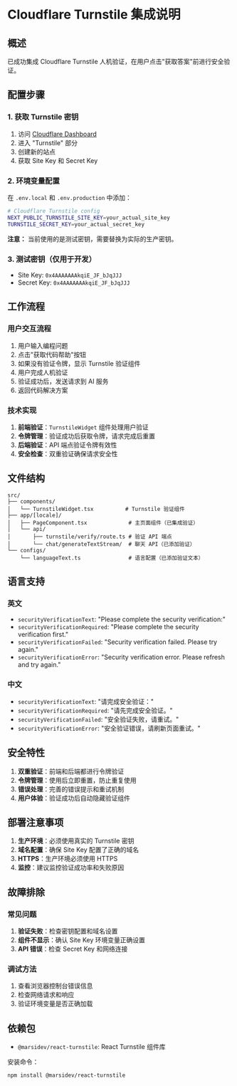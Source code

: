 # Cloudflare Turnstile 集成说明

## 概述
已成功集成 Cloudflare Turnstile 人机验证，在用户点击"获取答案"前进行安全验证。

## 配置步骤

### 1. 获取 Turnstile 密钥
1. 访问 [Cloudflare Dashboard](https://dash.cloudflare.com/)
2. 进入 "Turnstile" 部分
3. 创建新的站点
4. 获取 Site Key 和 Secret Key

### 2. 环境变量配置
在 `.env.local` 和 `.env.production` 中添加：

```bash
# Cloudflare Turnstile config
NEXT_PUBLIC_TURNSTILE_SITE_KEY=your_actual_site_key
TURNSTILE_SECRET_KEY=your_actual_secret_key
```

**注意：** 当前使用的是测试密钥，需要替换为实际的生产密钥。

### 3. 测试密钥（仅用于开发）
- Site Key: `0x4AAAAAAAkqiE_JF_bJqJJJ`
- Secret Key: `0x4AAAAAAAkqiE_JF_bJqJJJ`

## 工作流程

### 用户交互流程
1. 用户输入编程问题
2. 点击"获取代码帮助"按钮
3. 如果没有验证令牌，显示 Turnstile 验证组件
4. 用户完成人机验证
5. 验证成功后，发送请求到 AI 服务
6. 返回代码解决方案

### 技术实现
1. **前端验证**：`TurnstileWidget` 组件处理用户验证
2. **令牌管理**：验证成功后获取令牌，请求完成后重置
3. **后端验证**：API 端点验证令牌有效性
4. **安全检查**：双重验证确保请求安全性

## 文件结构

```
src/
├── components/
│   └── TurnstileWidget.tsx          # Turnstile 验证组件
├── app/[locale]/
│   ├── PageComponent.tsx             # 主页面组件（已集成验证）
│   └── api/
│       ├── turnstile/verify/route.ts # 验证 API 端点
│       └── chat/generateTextStream/  # 聊天 API（已添加验证）
└── configs/
    └── languageText.ts               # 语言配置（已添加验证文本）
```

## 语言支持

### 英文
- `securityVerificationText`: "Please complete the security verification:"
- `securityVerificationRequired`: "Please complete the security verification first."
- `securityVerificationFailed`: "Security verification failed. Please try again."
- `securityVerificationError`: "Security verification error. Please refresh and try again."

### 中文
- `securityVerificationText`: "请完成安全验证："
- `securityVerificationRequired`: "请先完成安全验证。"
- `securityVerificationFailed`: "安全验证失败，请重试。"
- `securityVerificationError`: "安全验证错误，请刷新页面重试。"

## 安全特性

1. **双重验证**：前端和后端都进行令牌验证
2. **令牌管理**：使用后立即重置，防止重复使用
3. **错误处理**：完善的错误提示和重试机制
4. **用户体验**：验证成功后自动隐藏验证组件

## 部署注意事项

1. **生产环境**：必须使用真实的 Turnstile 密钥
2. **域名配置**：确保 Site Key 配置了正确的域名
3. **HTTPS**：生产环境必须使用 HTTPS
4. **监控**：建议监控验证成功率和失败原因

## 故障排除

### 常见问题
1. **验证失败**：检查密钥配置和域名设置
2. **组件不显示**：确认 Site Key 环境变量正确设置
3. **API 错误**：检查 Secret Key 和网络连接

### 调试方法
1. 查看浏览器控制台错误信息
2. 检查网络请求和响应
3. 验证环境变量是否正确加载

## 依赖包

- `@marsidev/react-turnstile`: React Turnstile 组件库

安装命令：
```bash
npm install @marsidev/react-turnstile
```